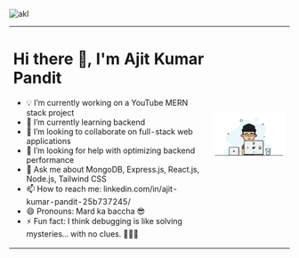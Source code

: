 ![akl](https://github.com/user-attachments/assets/1f7fb17a-8b46-4296-b5a4-bc33159c635c)


<table>
  <tr>
    <td>
      <h1>Hi there 👋, I'm Ajit Kumar Pandit</h1>
      <ul>
        <li>💡 I’m currently working on a YouTube MERN stack project</li>
        <li>🌱 I’m currently learning backend</li>
        <li>🤝 I’m looking to collaborate on full-stack web applications</li>
        <li>🤔 I’m looking for help with optimizing backend performance</li>
        <li>💬 Ask me about MongoDB, Express.js, React.js, Node.js, Tailwind CSS</li>
        <li>📫 How to reach me: linkedin.com/in/ajit-kumar-pandit-25b737245/</li>
        <li>😄 Pronouns: Mard ka baccha 😎</li>
        <li>⚡ Fun fact: I think debugging is like solving mysteries... with no clues. 🕵️‍♂️😂</li>
      </ul>
    </td>
    <td>
      <img src="giphy.gif" alt="Coding GIF" width="250">
    </td>
  </tr>
</table>


